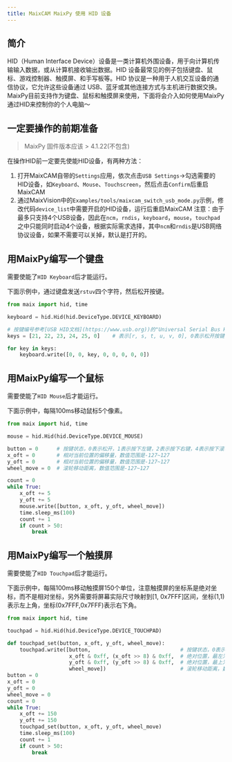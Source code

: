 ```yaml
---
title: MaixCAM MaixPy 使用 HID 设备
---
```


## 简介

HID（Human Interface Device）设备是一类计算机外围设备，用于向计算机传输输入数据，或从计算机接收输出数据。HID 设备最常见的例子包括键盘、鼠标、游戏控制器、触摸屏、和手写板等。HID 协议是一种用于人机交互设备的通信协议，它允许这些设备通过 USB、蓝牙或其他连接方式与主机进行数据交换。MaixPy目前支持作为键盘、鼠标和触摸屏来使用，下面将会介入如何使用MaixPy通过HID来控制你的个人电脑～

## 一定要操作的前期准备

> MaixPy 固件版本应该 > 4.1.22(不包含)

在操作HID前一定要先使能HID设备，有两种方法：
1. 打开MaixCAM自带的`Settings`应用，依次点击`USB Settings`->勾选需要的HID设备，如`Keyboard`、`Mouse`、`Touchscreen`，然后点击`Confirm`后重启MaixCAM
2. 通过MaixVision中的`Examples/tools/maixcam_switch_usb_mode.py`示例，修改代码`device_list`中需要开启的HID设备，运行后重启MaixCAM
注意：由于最多只支持4个USB设备，因此在`ncm`，`rndis`，`keyboard`，`mouse`，`touchpad`之中只能同时启动4个设备，根据实际需求选择，其中`ncm`和`rndis`是USB网络协议设备，如果不需要可以关掉，默认是打开的。

## 用MaixPy编写一个键盘

需要使能了`HID Keyboard`后才能运行。

下面示例中，通过键盘发送`rstuv`四个字符，然后松开按键。

```python
from maix import hid, time

keyboard = hid.Hid(hid.DeviceType.DEVICE_KEYBOARD)

# 按键编号参考[USB HID文档](https://www.usb.org))的"Universal Serial Bus HID Usage Tables"部分
keys = [21, 22, 23, 24, 25, 0]    # 表示[r, s, t, u, v, 0], 0表示松开按键

for key in keys:
    keyboard.write([0, 0, key, 0, 0, 0, 0, 0])

```

## 用MaixPy编写一个鼠标

需要使能了`HID Mouse`后才能运行。

下面示例中，每隔100ms移动鼠标5个像素。

```python
from maix import hid, time

mouse = hid.Hid(hid.DeviceType.DEVICE_MOUSE)

button = 0      # 按键状态，0表示松开，1表示按下左键，2表示按下右键，4表示按下滚轮键
x_oft = 0       # 相对当前位置的偏移量，数值范围是-127~127
y_oft = 0       # 相对当前位置的偏移量，数值范围是-127~127
wheel_move = 0  # 滚轮移动距离，数值范围是-127~127

count = 0
while True:
    x_oft += 5
    y_oft += 5
    mouse.write([button, x_oft, y_oft, wheel_move])
    time.sleep_ms(100)
    count += 1
    if count > 50:
        break
```

## 用MaixPy编写一个触摸屏

需要使能了`HID Touchpad`后才能运行。

下面示例中，每隔100ms移动触摸屏150个单位，注意触摸屏的坐标系是绝对坐标，而不是相对坐标，另外需要将屏幕实际尺寸映射到[1, 0x7FFF]区间，坐标(1,1)表示左上角，坐标(0x7FFF,0x7FFF)表示右下角。

```python
from maix import hid, time

touchpad = hid.Hid(hid.DeviceType.DEVICE_TOUCHPAD)

def touchpad_set(button, x_oft, y_oft, wheel_move):
    touchpad.write([button,                             # 按键状态，0表示松开，1表示按下左键，2表示按下右键，4表示按下滚轮键
                    x_oft & 0xff, (x_oft >> 8) & 0xff,  # 绝对位置，最左为1, 最右为0x7fff，0表示不操作，数值范围是0～0x7fff
                    y_oft & 0xff, (y_oft >> 8) & 0xff,  # 绝对位置，最上为1, 最下为0x7fff，0表示不操作，数值范围是0～0x7fff
                    wheel_move])                        # 滚轮移动距离，数值范围是-127~127
button = 0
x_oft = 0
y_oft = 0
wheel_move = 0
count = 0
while True:
    x_oft += 150
    y_oft += 150
    touchpad_set(button, x_oft, y_oft, wheel_move)
    time.sleep_ms(100)
    count += 1
    if count > 50:
        break
```
